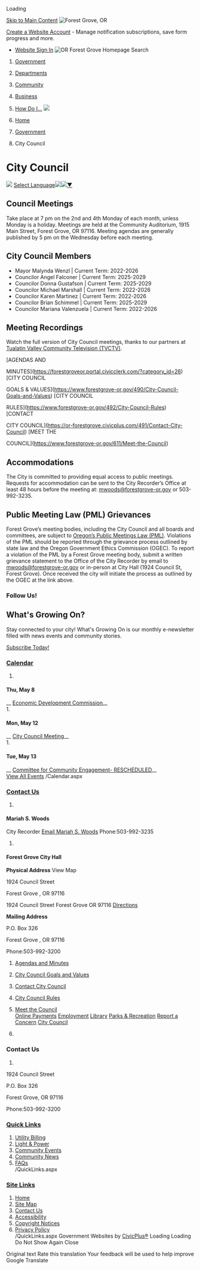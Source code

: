  

Loading

  [Skip to Main Content](https://www.forestgrove-or.gov/365/City-Council/)   ![Forest Grove, OR](images/c70e38065a04af16c42c7f5b7d383e48e65724a14c74571aac162d9ac51e1425.gif)  

 [Create a Website Account](https://www.forestgrove-or.gov/MyAccount/ProfileCreate)  - Manage notification subscriptions, save form progress and more.    

 *  [Website Sign In](https://www.forestgrove-or.gov/MyAccount) 
  ![OR Forest Grove Homepage](images/2935bc75c836bbf3003089c39117b5a10ddf2b1e805532c29fb7c95873c2996a.png)  Search 

 1.  [Government](https://www.forestgrove-or.gov/27/Government) 
 1.  [Departments](https://www.forestgrove-or.gov/101/Departments) 
 1.  [Community](https://www.forestgrove-or.gov/31/Community) 
 1.  [Business](https://www.forestgrove-or.gov/35/Business) 
 1.  [How Do I...](https://www.forestgrove-or.gov/9/How-Do-I) 
  ![](images/d600bd1fa414d6b3a3ff8eb4c3513c8ba1690acfad700b56d30b8b7bfc7db373.jpg)  

 1.  [Home](https://www.forestgrove-or.gov/) 
 1.  [Government](https://www.forestgrove-or.gov/27/Government) 
 1. City Council

# City Council

  ![](images/ab5314affea2908d9d1d48192927b2287dcc1864718987803c26fba0d5b54a47.gif)   [Select Language![](images/ab5314affea2908d9d1d48192927b2287dcc1864718987803c26fba0d5b54a47.gif)​![](images/ab5314affea2908d9d1d48192927b2287dcc1864718987803c26fba0d5b54a47.gif)▼](https://www.forestgrove-or.gov/365/City-Council/)  

## Council Meetings

Take place at 7 pm on the 2nd and 4th Monday of each month, unless Monday is a holiday. Meetings are held at the Community Auditorium, 1915 Main Street, Forest Grove, OR 97116. Meeting agendas are generally published by 5 pm on the Wednesday before each meeting.

## City Council Members

 * Mayor Malynda Wenzl  |  Current Term: 2022-2026
 * Councilor Angel Falconer  |  Current Term: 2025-2029
 * Councilor Donna Gustafson  |  Current Term: 2025-2029
 * Councilor Michael Marshall  |  Current Term: 2022-2026
 * Councilor Karen Martinez  |  Current Term: 2022-2026
 * Councilor Brian Schimmel  |  Current Term: 2025-2029
 * Councilor Mariana Valenzuela  |  Current Term: 2022-2026

## Meeting Recordings

Watch the full version of City Council meetings, thanks to our partners at [Tualatin Valley Community Television (TVCTV)](http://tvctv.org/).

  [AGENDAS AND

MINUTES](https://forestgroveor.portal.civicclerk.com/?category_id=26)   [CITY COUNCIL

GOALS & VALUES](https://www.forestgrove-or.gov/490/City-Council-Goals-and-Values)   [CITY COUNCIL

RULES](https://www.forestgrove-or.gov/492/City-Council-Rules)   [CONTACT

CITY COUNCIL](https://or-forestgrove.civicplus.com/491/Contact-City-Council)   [MEET THE

COUNCIL](https://www.forestgrove-or.gov/611/Meet-the-Council)  

## Accommodations

The City is committed to providing equal access to public meetings. Requests for accommodation can be sent to the City Recorder’s Office at least 48 hours before the meeting at: [mwoods@forestgrove-or.gov](mailto:mwoods@forestgrove-or.gov) or 503-992-3235.

## Public Meeting Law (PML) Grievances

Forest Grove’s meeting bodies, including the City Council and all boards and committees, are subject to [Oregon’s Public Meetings Law (PML)](https://www.oregon.gov/ogec/public-meetings-law/pages/default.aspx). Violations of the PML should be reported through the grievance process outlined by state law and the Oregon Government Ethics Commission (OGEC). To report a violation of the PML by a Forest Grove meeting body, submit a written grievance statement to the Office of the City Recorder by email to [mwoods@forestgrove-or.gov](mailto:mwoods@forestgrove-or.gov) or in-person at City Hall (1924 Council St, Forest Grove). Once received the city will initiate the process as outlined by the OGEC at the link above.

### Follow Us!

## What's Growing On?

Stay connected to your city! What's Growing On is our monthly e-newsletter filled with news events and community stories.

  [Subscribe Today!](https://mailchi.mp/forestgrove-or/whats-growing-on)  

###  [Calendar](https://www.forestgrove-or.gov/calendar.aspx?CID=24) 

 1.    

#### Thu, May 8   

  __ [Economic Development Commission](https://www.forestgrove-or.gov/Calendar.aspx?EID=1933)__  
 1.    

#### Mon, May 12   

  __ [City Council Meeting](https://www.forestgrove-or.gov/Calendar.aspx?EID=1767)__  
 1.    

#### Tue, May 13   

  __ [Committee for Community Engagement- RESCHEDULED](https://www.forestgrove-or.gov/Calendar.aspx?EID=1819)__  
  [View All Events](https://www.forestgrove-or.gov/calendar.aspx?CID=24)  /Calendar.aspx 

###  [Contact Us](https://www.forestgrove-or.gov/FormCenter/Contact-Us-Form-27/Contact-Us-92) 

 1.    

#### Mariah S. Woods   

 City Recorder  [Email Mariah S. Woods](mailto:mwoods@forestgrove-or.gov)  Phone:503-992-3235    

 1.    

#### Forest Grove City Hall   

  __Physical Address__ View Map   

 1924 Council Street    

 Forest Grove , OR 97116    

 1924 Council Street Forest Grove OR 97116  [Directions](https://www.google.com/maps/place/1924+Council+Street++Forest+Grove+OR+97116)     

  __Mailing Address__    

 P.O. Box 326    

 Forest Grove , OR 97116    

 Phone:503-992-3200    

 1.   [Agendas and Minutes](https://forestgroveor.portal.civicclerk.com/?category_id=26)  
 1.   [City Council Goals and Values](https://www.forestgrove-or.gov/490/City-Council-Goals-and-Values)  
 1.   [Contact City Council](https://www.forestgrove-or.gov/491/Contact-City-Council)  
 1.   [City Council Rules](https://www.forestgrove-or.gov/492/City-Council-Rules)  
 1.   [Meet the Council](https://www.forestgrove-or.gov/611/Meet-the-Council)  
  [Online Payments](https://www.municipalonlinepayments.com/forestgroveor)   [Employment](https://www.governmentjobs.com/careers/forestgrove)   [Library](https://www.forestgrove-or.gov/176/Library)   [Parks & Recreation](https://www.forestgrove-or.gov/243/Parks-Recreation)   [Report a Concern](https://www.forestgrove-or.gov/618/Report-a-Concern)   [City Council](https://www.forestgrove-or.gov/365/City-Council)  

 1.    

### Contact Us

 1.    

1924 Council Street   

P.O. Box 326   

Forest Grove, OR 97116   

Phone:503-992-3200   

###  [Quick Links](https://www.forestgrove-or.gov/QuickLinks.aspx?CID=15) 

 1.  [Utility Billing](https://www.forestgrove-or.gov/459/Utility-Billing)  
 1.  [Light & Power](https://www.forestgrove-or.gov/204/Light-Power)  
 1.  [Community Events](https://www.forestgrove-or.gov/Calendar.aspx)  
 1.  [Community News](https://www.forestgrove-or.gov/CivicAlerts.aspx)  
 1.  [FAQs](https://www.forestgrove-or.gov/FAQ.aspx)  
 /QuickLinks.aspx 

###  [Site Links](https://www.forestgrove-or.gov/QuickLinks.aspx?CID=16) 

 1.  [Home](https://www.forestgrove-or.gov/)  
 1.  [Site Map](https://www.forestgrove-or.gov/sitemap)  
 1.  [Contact Us](https://www.forestgrove-or.gov/directory.aspx)  
 1.  [Accessibility](https://www.forestgrove-or.gov/accessibility)  
 1.  [Copyright Notices](https://www.forestgrove-or.gov/copyright)  
 1.  [Privacy Policy](https://www.forestgrove-or.gov/privacy)  
 /QuickLinks.aspx Government Websites by [CivicPlus®](https://connect.civicplus.com/referral)  Loading Loading Do Not Show Again Close 

 Original text Rate this translation Your feedback will be used to help improve Google Translate 